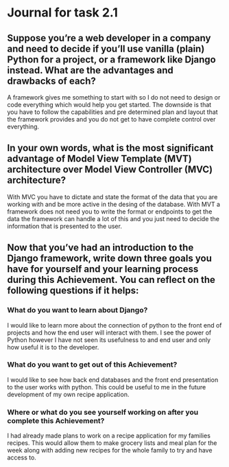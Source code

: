 # Journal for task 2.1

## Suppose you’re a web developer in a company and need to decide if you’ll use vanilla (plain) Python for a project, or a framework like Django instead. What are the advantages and drawbacks of each?

A framework gives me something to start with so I do not need to design or code everything which would help you get started. The downside is that you have to follow the capabilities and pre determined plan and layout that the framework provides and you do not get to have complete control over everything. 

## In your own words, what is the most significant advantage of Model View Template (MVT) architecture over Model View Controller (MVC) architecture?

With MVC you have to dictate and state the format of the data that you are working with and be more active in the desing of the database. With MVT a framework does not need you to write the format or endpoints to get the data the framework can handle a lot of this and you just need to decide the information that is presented to the user. 

## Now that you’ve had an introduction to the Django framework, write down three goals you have for yourself and your learning process during this Achievement. You can reflect on the following questions if it helps:
### What do you want to learn about Django? 

I would like to learn more about the connection of python to the front end of projects and how the end user will interact with them. I see the power of Python however I have not seen its usefulness to and end user and only how useful it is to the developer. 

### What do you want to get out of this Achievement? 

I would like to see how back end databases and the front end presentation to the user works with python. This could be useful to me in the future development of my own recipe application. 

### Where or what do you see yourself working on after you complete this Achievement?

I had already made plans to work on a recipe application for my families recipes. This would allow them to make grocery lists and meal plan for the week along with adding new recipes for the whole family to try and have access to. 